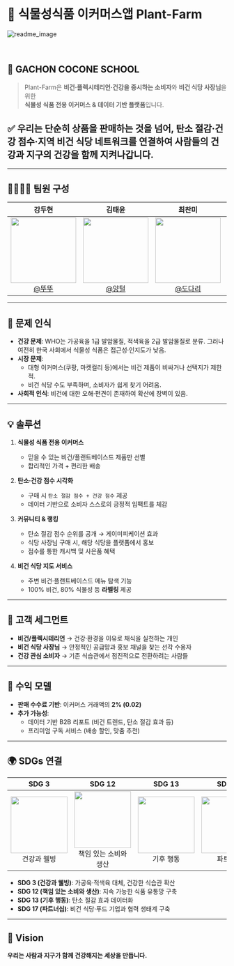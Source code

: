 # 🌱 식물성식품 이커머스앱 **Plant-Farm**

![readme_image](https://user-images.githubusercontent.com/112460466/210706312-6a44b60d-a42e-4210-b334-9e5983f70fb3.png)

<br>

## 🏫 GACHON COCONE SCHOOL

> Plant-Farm은 **비건·플렉시테리언·건강을 중시하는 소비자**와 **비건 식당 사장님**을 위한  
> **식물성 식품 전용 이커머스 & 데이터 기반 플랫폼**입니다.  

## ✅ 우리는 단순히 상품을 판매하는 것을 넘어, **탄소 절감·건강 점수·지역 비건 식당 네트워크**를 연결하여 사람들의 건강과 지구의 건강을 함께 지켜나갑니다.

---

## 👨‍👩‍👧‍👦 팀원 구성

<div align="center">

| **강두현** | **김태윤** | **최찬미** | **Empty** |
| :------: |  :------: | :------: | :------: |
| [<img src="https://encrypted-tbn0.gstatic.com/images?q=tbn:ANd9GcT7H4ybAEwnTyj93alV09NDtgzGAYJEYTyr_A&s" height=150 width=150> <br/> @뚜뚜](https://github.com/ocean1229-github) | [<img src="https://encrypted-tbn0.gstatic.com/images?q=tbn:ANd9GcR5Kgu7JhIWgBwD1nfxPAezEUD5qom-BG7qmA&s" height=150 width=150> <br/> @양털](https://github.com/k0278kim) | [<img src="https://encrypted-tbn0.gstatic.com/images?q=tbn:ANd9GcSXY5tOkQ1SAEU7jzLVOQG6IYbsKL_rFaM-Qw&s" height=150 width=150> <br/> @도다리](https://github.com/) | [<img src="https://encrypted-tbn0.gstatic.com/images?q=tbn:ANd9GcQppk1mHUY-UObgusL7Pa8XE-8CJL15Qdb3lQ&s" height=150 width=150> <br/> @찾고있습니다.]() |

</div>

---

## 🎯 문제 인식

- **건강 문제**: WHO는 가공육을 1급 발암물질, 적색육을 2급 발암물질로 분류. 그러나 여전히 한국 사회에서 식물성 식품은 접근성·인지도가 낮음.  
- **시장 문제**:  
  - 대형 이커머스(쿠팡, 마켓컬리 등)에서는 비건 제품이 비싸거나 선택지가 제한적.  
  - 비건 식당 수도 부족하며, 소비자가 쉽게 찾기 어려움.  
- **사회적 인식**: 비건에 대한 오해·편견이 존재하여 확산에 장벽이 있음.  

---

## 💡 솔루션

1. **식물성 식품 전용 이커머스**  
   - 믿을 수 있는 비건/플랜트베이스드 제품만 선별  
   - 합리적인 가격 + 편리한 배송  

2. **탄소·건강 점수 시각화**  
   - 구매 시 `탄소 절감 점수 + 건강 점수` 제공  
   - 데이터 기반으로 소비자 스스로의 긍정적 임팩트를 체감  

3. **커뮤니티 & 랭킹**  
   - 탄소 절감 점수 순위를 공개 → 게이미피케이션 효과  
   - 식당 사장님 구매 시, 해당 식당을 플랫폼에서 홍보 
   - 점수를 통한 캐시백 및 사은품 혜택

4. **비건 식당 지도 서비스**  
   - 주변 비건·플랜트베이스드 메뉴 탐색 기능  
   - 100% 비건, 80% 식물성 등 **라벨링** 제공  

---

## 👥 고객 세그먼트

- **비건/플렉시테리언** → 건강·환경을 이유로 채식을 실천하는 개인  
- **비건 식당 사장님** → 안정적인 공급망과 홍보 채널을 찾는 선각 수용자  
- **건강 관심 소비자** → 기존 식습관에서 점진적으로 전환하려는 사람들  

---

## 💸 수익 모델

- **판매 수수료 기반**: 이커머스 거래액의 **2% (0.02)**  
- **추가 가능성**:  
  - 데이터 기반 B2B 리포트 (비건 트렌드, 탄소 절감 효과 등)  
  - 프리미엄 구독 서비스 (배송 할인, 맞춤 추천)  

---

## 🌍 SDGs 연결

<div align="center">

| **SDG 3** | **SDG 12** | **SDG 13** | **SDG 17** |
| :------: |  :------: | :------: | :------: |
| <img src="https://upload.wikimedia.org/wikipedia/commons/b/bc/Sustainable_Development_Goal_03GoodHealth.svg" height=130 width=130> <br/> 건강과 웰빙 | <img src="https://upload.wikimedia.org/wikipedia/commons/6/65/Sustainable_Development_Goal_12ResponsibleConsumption.svg" height=130 width=130> <br/> 책임 있는 소비와 생산 | <img src="https://upload.wikimedia.org/wikipedia/commons/7/7b/Sustainable_Development_Goal_13Climate.svg" height=130 width=130> <br/> 기후 행동 | <img src="https://upload.wikimedia.org/wikipedia/commons/e/e0/Sustainable_Development_Goal_17Partnerships.svg" height=130 width=130> <br/> 파트너십 |

</div>

- **SDG 3 (건강과 웰빙)**: 가공육·적색육 대체, 건강한 식습관 확산  
- **SDG 12 (책임 있는 소비와 생산)**: 지속 가능한 식품 유통망 구축  
- **SDG 13 (기후 행동)**: 탄소 절감 효과 데이터화  
- **SDG 17 (파트너십)**: 비건 식당·푸드 기업과 협력 생태계 구축  

---

## 🚀 Vision

**우리는 사람과 지구가 함께 건강해지는 세상을 만듭니다.** 